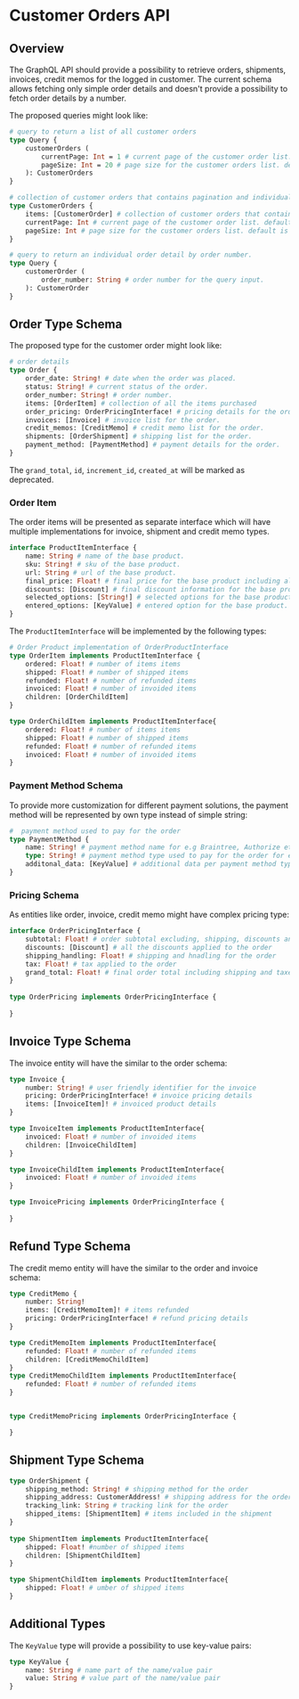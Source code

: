 # Customer Orders API

## Overview

The GraphQL API should provide a possibility to retrieve orders, shipments, invoices, credit memos for the logged in customer. The current schema allows fetching only simple order details and doesn't provide a possibility to fetch order details by a number.

The proposed queries might look like:

```graphql
# query to return a list of all customer orders
type Query {
    customerOrders (
        currentPage: Int = 1 # current page of the customer order list. default is 1.
        pageSize: Int = 20 # page size for the customer orders list. default is 20.
    ): CustomerOrders
}

# collection of customer orders that contains pagination and individual order details.
type CustomerOrders {
    items: [CustomerOrder] # collection of customer orders that contains individual order details.
    currentPage: Int # current page of the customer order list. default is 1.
    pageSize: Int # page size for the customer orders list. default is 20.
}

# query to return an individual order detail by order number.
type Query {
    customerOrder (
        order_number: String # order number for the query input.
    ): CustomerOrder   
}
```
## Order Type Schema

The proposed type for the customer order might look like:

```graphql
# order details
type Order {
    order_date: String! # date when the order was placed.
    status: String! # current status of the order.
    order_number: String! # order number.
    items: [OrderItem] # collection of all the items purchased
    order_pricing: OrderPricingInterface! # pricing details for the order.
    invoices: [Invoice] # invoice list for the order.
    credit_memos: [CreditMemo] # credit memo list for the order.
    shipments: [OrderShipment] # shipping list for the order.
    payment_method: [PaymentMethod] # payment details for the order.
}
```

The `grand_total`, `id`, `increment_id`, `created_at` will be marked as deprecated.

### Order Item

The order items will be presented as separate interface which will have multiple implementations for invoice, shipment and credit memo types.

```graphql
interface ProductItemInterface {
    name: String # name of the base product.
    sku: String! # sku of the base product.
    url: String # url of the base product.
    final_price: Float! # final price for the base product including all the child products and selected options.
    discounts: [Discount] # final discount information for the base product including discounts on options and child products.
    selected_options: [String!] # selected options for the base product. for e.g color, size etc.
    entered_options: [KeyValue] # entered option for the base product. for e.g logo image etc.
}
```

The `ProductItemInterface` will be implemented by the following types:

```graphql
# Order Product implementation of OrderProductInterface
type OrderItem implements ProductItemInterface {
    ordered: Float! # number of items items
    shipped: Float! # number of shipped items
    refunded: Float! # number of refunded items
    invoiced: Float! # number of invoided items
    children: [OrderChildItem]
}

type OrderChildItem implements ProductItemInterface{
    ordered: Float! # number of items items
    shipped: Float! # number of shipped items
    refunded: Float! # number of refunded items
    invoiced: Float! # number of invoided items
}
```

### Payment Method Schema

To provide more customization for different payment solutions, the payment method will be represented by own type instead of simple string:

```graphql
#  payment method used to pay for the order
type PaymentMethod {
    name: String! # payment method name for e.g Braintree, Authorize etc
    type: String! # payment method type used to pay for the order for e.g Credit Card, PayPal etc.
    additonal_data: [KeyValue] # additional data per payment method type
}
```

### Pricing Schema

As entities like order, invoice, credit memo might have complex pricing type:

```graphql
interface OrderPricingInterface {
    subtotal: Float! # order subtotal excluding, shipping, discounts and tax
    discounts: [Discount] # all the discounts applied to the order
    shipping_handling: Float! # shipping and hnadling for the order
    tax: Float! # tax applied to the order
    grand_total: Float! # final order total including shipping and taxes
}
​
type OrderPricing implements OrderPricingInterface {
​
}
```

## Invoice Type Schema

The invoice entity will have the similar to the order schema:

```graphql
type Invoice {
    number: String! # user friendly identifier for the invoice
    pricing: OrderPricingInterface! # invoice pricing details
    items: [InvoiceItem]! # invoiced product details
}

type InvoiceItem implements ProductItemInterface{
    invoiced: Float! # number of invoided items
    children: [InvoiceChildItem]
}

type InvoiceChildItem implements ProductItemInterface{
    invoiced: Float! # number of invoided items
}

type InvoicePricing implements OrderPricingInterface {
  
}
```

## Refund Type Schema

The credit memo entity will have the similar to the order and invoice schema:

```graphql
type CreditMemo {
    number: String!
    items: [CreditMemoItem]! # items refunded
    pricing: OrderPricingInterface! # refund pricing details
}

type CreditMemoItem implements ProductItemInterface{
    refunded: Float! # number of refunded items
    children: [CreditMemoChildItem]
}
type CreditMemoChildItem implements ProductItemInterface{
    refunded: Float! # number of refunded items
}


type CreditMemoPricing implements OrderPricingInterface {

}
```

## Shipment Type Schema

```graphql
type OrderShipment {
    shipping_method: String! # shipping method for the order
    shipping_address: CustomerAddress! # shipping address for the order
    tracking_link: String # tracking link for the order
    shipped_items: [ShipmentItem] # items included in the shipment
}
 
type ShipmentItem implements ProductItemInterface{
    shipped: Float! #number of shipped items
    children: [ShipmentChildItem]
}

type ShipmentChildItem implements ProductItemInterface{
    shipped: Float! # umber of shipped items
}
```

## Additional Types

The `KeyValue` type will provide a possibility to use key-value pairs:

```graphql
type KeyValue {
    name: String # name part of the name/value pair
    value: String # value part of the name/value pair
}
```